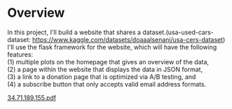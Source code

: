 # Overview
In this project, I'll build a website that shares a dataset.(usa-used-cars-dataset: https://www.kaggle.com/datasets/doaaalsenani/usa-cers-dataset) \
I'll use the flask framework for the website, which will have the following features: \
(1) multiple plots on the homepage that gives an overview of the data, \
(2) a page within the website that displays the data in JSON format, \
(3) a link to a donation page that is optimized via A/B testing, and \
(4) a subscribe button that only accepts valid email address formats.

[34.71.189.155.pdf](https://github.com/chihuichen/Building-A-Data-Website/files/11133529/34.71.189.155.pdf)
